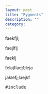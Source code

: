 ```yaml
---
layout: post
title: "Pygments"
description: ""
category: 
---
```

faekfjl;

faejlflj

faeklj

felajflaejf;leja

jaklefj;laejkf

<pre class="brush: cpp">
#include<iostream>
</pre>
